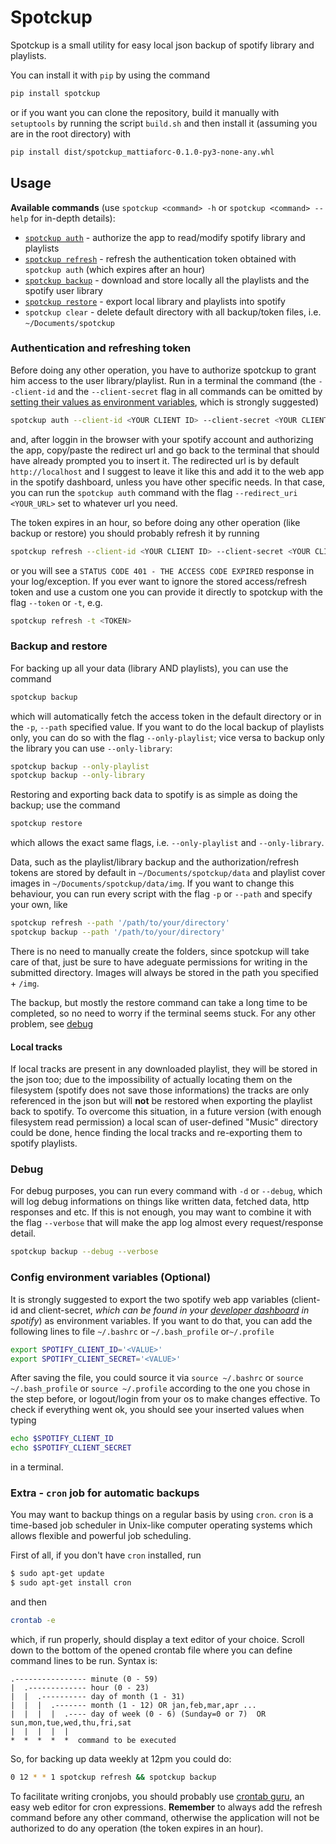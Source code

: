 # Spotckup
Spotckup is a small utility for easy local json backup of spotify library and playlists.

You can install it with `pip` by using the command
```sh
pip install spotckup
``` 
or if you want you can clone the repository, build it manually with `setuptools` by running the script `build.sh` and
then install it (assuming you are in the root directory) with
```sh
pip install dist/spotckup_mattiaforc-0.1.0-py3-none-any.whl
```  
## Usage
**Available commands** (use `spotckup <command> -h` or `spotckup <command> --help` for in-depth details):
-   [`spotckup auth`](#authentication-and-refreshing-token) - authorize the app to read/modify spotify library and playlists
-   [`spotckup refresh`](#authentication-and-refreshing-token) - refresh the authentication token obtained with `spotckup auth` (which expires after an hour)
-   [`spotckup backup`](#backup-and-restore) - download and store locally all the playlists and the spotify user library
-   [`spotckup restore`](#backup-and-restore) - export local library and playlists into spotify
-   `spotckup clear` - delete default directory with all backup/token files, i.e. `~/Documents/spotckup`

### Authentication and refreshing token
Before doing any other operation, you have to authorize spotckup to grant him access to the user library/playlist. Run in a terminal the command (the `--client-id` and the `--client-secret` flag in all commands can be omitted by [setting their values as environment variables](#config-environment-variables-optional), which is strongly suggested)
```sh
spotckup auth --client-id <YOUR CLIENT ID> --client-secret <YOUR CLIENT SECRET>
```
and, after loggin in the browser with your spotify account and authorizing the app, copy/paste the redirect url and go back to the terminal that should have already prompted you to insert it.
The redirected url is by default `http://localhost` and I suggest to leave it like this and add it to the web app in the spotify dashboard, unless you have other specific needs. In that case, you can run the `spotckup auth` command with the flag `--redirect_uri <YOUR_URL>` set to whatever url you need.

The token expires in an hour, so before doing any other operation (like backup or restore) you should probably refresh it by running
```sh
spotckup refresh --client-id <YOUR CLIENT ID> --client-secret <YOUR CLIENT SECRET>
```
or you will see a `STATUS CODE 401 - THE ACCESS CODE EXPIRED` response in your log/exception. If you ever want to ignore the stored access/refresh token and use a custom one you can provide it directly to spotckup with the flag `--token` or `-t`, e.g.
```sh
spotckup refresh -t <TOKEN>
```

### Backup and restore
For backing up all your data (library AND playlists), you can use the command 
```sh
spotckup backup 
```
which will automatically fetch the access token in the default directory or in the `-p`, `--path` specified value. If you want to do the local backup of playlists only, you can do so with the flag `--only-playlist`; vice versa to backup only the library you can use `--only-library`:
```sh
spotckup backup --only-playlist
spotckup backup --only-library
```

Restoring and exporting back data to spotify is as simple as doing the backup; use the command
```sh
spotckup restore
```
which allows the exact same flags, i.e. `--only-playlist` and `--only-library`.

Data, such as the playlist/library backup and the authorization/refresh tokens are stored by default in `~/Documents/spotckup/data` and playlist cover images in `~/Documents/spotckup/data/img`. If you want to change this behaviour, you can run every script with the flag `-p` or `--path` and specify your own, like 
```sh
spotckup refresh --path '/path/to/your/directory'
spotckup backup --path '/path/to/your/directory'
```
There is no need to manually create the folders, since spotckup will take care of that, just be sure to have adeguate permissions for writing in the submitted directory. Images will always be stored in the path you specified + `/img`.

The backup, but mostly the restore command can take a long time to be completed, so no need to worry if the terminal seems stuck.
For any other problem, see [debug](#debug)

#### Local tracks
If local tracks are present in any downloaded playlist, they will be stored in the json too; due to the impossibility of actually locating them on the filesystem (spotify does not save those informations) the tracks are only referenced in the json but will **not** be restored when exporting the playlist back to spotify.
To overcome this situation, in a future version (with enough filesystem read permission) a local scan of user-defined "Music" directory could be done, hence finding the local tracks and re-exporting them to spotify playlists. 


### Debug 
For debug purposes, you can run every command with `-d` or `--debug`, which will log debug informations on things like written data, fetched data, http responses and etc. If this is not enough, you may want to combine it with the flag `--verbose` that will make the app log almost every request/response detail.
```sh
spotckup backup --debug --verbose
```

### Config environment variables (Optional)
It is strongly suggested to export the two spotify web app variables (client-id and client-secret, *which can be found in your [developer dashboard](developer.spotify.com/dashboard/) in spotify*) as environment variables.
If you want to do that, you can add the following lines to file `~/.bashrc` or `~/.bash_profile` or`~/.profile`
```sh
export SPOTIFY_CLIENT_ID='<VALUE>'
export SPOTIFY_CLIENT_SECRET='<VALUE>'
```
After saving the file, you could source it via `source ~/.bashrc` or `source ~/.bash_profile` or `source ~/.profile` according to the one you chose in the step before, or logout/login from your os to make changes effective. To check if everything went ok, you should see your inserted values when typing
```sh
echo $SPOTIFY_CLIENT_ID
echo $SPOTIFY_CLIENT_SECRET
```
in a terminal.

### Extra - `cron` job for automatic backups

You may want to backup things on a regular basis by using `cron`.
`cron` is a time-based job scheduler in Unix-like computer operating systems which allows flexible and powerful job scheduling.

First of all, if you don't have `cron` installed, run
```sh
$ sudo apt-get update
$ sudo apt-get install cron 
``` 

and then
```sh
crontab -e
```

which, if run properly, should display a text editor of your choice.
Scroll down to the bottom of the opened crontab file where you can define command lines to be run.
Syntax is:
```
.---------------- minute (0 - 59) 
|  .------------- hour (0 - 23)
|  |  .---------- day of month (1 - 31)
|  |  |  .------- month (1 - 12) OR jan,feb,mar,apr ... 
|  |  |  |  .---- day of week (0 - 6) (Sunday=0 or 7)  OR sun,mon,tue,wed,thu,fri,sat 
|  |  |  |  |
*  *  *  *  *  command to be executed
```
So, for backing up data weekly at 12pm you could do:
```sh
0 12 * * 1 spotckup refresh && spotckup backup
```
To facilitate writing cronjobs, you should probably use [crontab guru](https://crontab.guru), an easy web editor for cron expressions.
**Remember** to always add the refresh command before any other command, otherwise the application will not be authorized to do any operation (the token expires in an hour).
